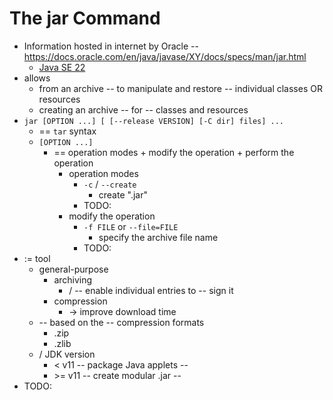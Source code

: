 # The jar Command
* Information hosted in internet by Oracle -- https://docs.oracle.com/en/java/javase/XY/docs/specs/man/jar.html
  * [Java SE 22](https://docs.oracle.com/en/java/javase/22/docs/specs/man/jar.html)
* allows
  * from an archive -- to manipulate and restore -- individual classes OR resources
  * creating an archive -- for -- classes and resources 
* `jar [OPTION ...] [ [--release VERSION] [-C dir] files] ...`
  * == `tar` syntax
  * `[OPTION ...]`
    * == operation modes + modify the operation + perform the operation
      * operation modes
        * `-c` / `--create`
          * create ".jar"
        * TODO:
      * modify the operation
        * `-f FILE` or `--file=FILE`
          * specify the archive file name
        * TODO:
* := tool
  * general-purpose
    * archiving
      * / -- enable individual entries to -- sign it
    * compression
      * -> improve download time
  * -- based on the -- compression formats
    * .zip
    * .zlib
  * / JDK version
    * \< v11 -- package Java applets --
    * \>= v11 -- create modular .jar --
* TODO:

